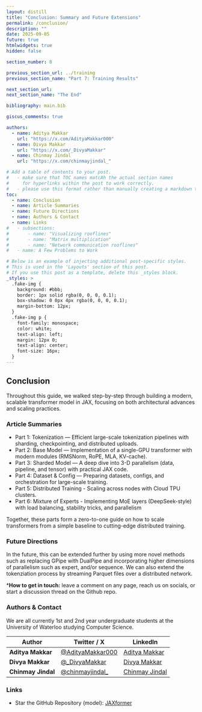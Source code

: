 ```yaml
---
layout: distill
title: "Conclusion: Summary and Future Extensions"
permalink: /conclusion/
description: ""
date: 2025-09-05
future: true
htmlwidgets: true
hidden: false

section_number: 8

previous_section_url: ../training
previous_section_name: "Part 7: Training Results"

next_section_url:
next_section_name: "The End"

bibliography: main.bib

giscus_comments: true

authors:
  - name: Aditya Makkar
    url: "https://x.com/AdityaMakkar000"
  - name: Divya Makkar
    url: "https://x.com/_DivyaMakkar"
  - name: Chinmay Jindal
    url: "https://x.com/chinmayjindal_"

# Add a table of contents to your post.
#   - make sure that TOC names matcAh the actual section names
#     for hyperlinks within the post to work correctly.
#   - please use this format rather than manually creating a markdown table of contents.
toc:
  - name: Conclusion
  - name: Article Summaries
  - name: Future Directions
  - name: Authors & Contact
  - name: Links
#   - subsections:
#       - name: "Visualizing rooflines"
#       - name: "Matrix multiplication"
#       - name: "Network communication rooflines"
#   - name: A Few Problems to Work

# Below is an example of injecting additional post-specific styles.
# This is used in the 'Layouts' section of this post.
# If you use this post as a template, delete this _styles block.
_styles: >
  .fake-img {
    background: #bbb;
    border: 1px solid rgba(0, 0, 0, 0.1);
    box-shadow: 0 0px 4px rgba(0, 0, 0, 0.1);
    margin-bottom: 12px;
  }
  .fake-img p {
    font-family: monospace;
    color: white;
    text-align: left;
    margin: 12px 0;
    text-align: center;
    font-size: 16px;
  }
---
```


## Conclusion  

Throughout this guide, we walked step-by-step through building a modern, scalable transformer model in JAX, focusing on both architectural advances and scaling practices.

### Article Summaries

- Part 1: Tokenization — Efficient large-scale tokenization pipelines with sharding, checkpointing, and distributed uploads.  
- Part 2: Base Model — Implementation of a single-GPU transformer with modern modules (RMSNorm, RoPE, MLA, KV-cache).  
- Part 3: Sharded Model — A deep dive into 3-D parallelism (data, pipeline, and tensor) with practical JAX code.  
- Part 4: Dataset & Config — Preparing datasets, configs, and orchestration for large-scale training.  
- Part 5: Distributed Training - Scaling across nodes with Cloud TPU clusters.
- Part 6: Mixture of Experts - Implementing MoE layers (DeepSeek-style) with load balancing, stability tricks, and parallelism

Together, these parts form a zero-to-one guide on how to scale transformers from a simple baseline to cutting-edge distributed training.  

### Future Directions  

In the future, this can be extended further by using more novel methods such as replacing GPipe with DualPipe and incorporating higher dimensions of parallelism such as expert, and/or sequence. We can also extend the tokenziation process by streaming Parquet files over a distributed network.

***How to get in touch:** leave a comment on any page, reach us on socials, or start a discussion thread on the Github repo.

### Authors & Contact

We are all currently 1st and 2nd year undergraduate students at the University of Waterloo studying Computer Science.

| Author           | Twitter / X                                                   | LinkedIn |
|------------------|---------------------------------------------------------------|-------------------|
| **Aditya Makkar** | [@AdityaMakkar000](https://x.com/AdityaMakkar000)             | [Aditya Makkar](https://www.linkedin.com/in/aditya-makkar-76a23a246/) |
| **Divya Makkar**  | [@_DivyaMakkar](https://x.com/_DivyaMakkar)                   | [Divya Makkar](https://www.linkedin.com/in/divya-makkar000/) |
| **Chinmay Jindal**| [@chinmayjindal_](https://x.com/chinmayjindal_)               | [Chinmay Jindal](https://www.linkedin.com/in/chinmayjindal/) |

### Links

- Star the GitHub Repository (model): [JAXformer](https://github.com/divyamakkar0/Jaxformer)